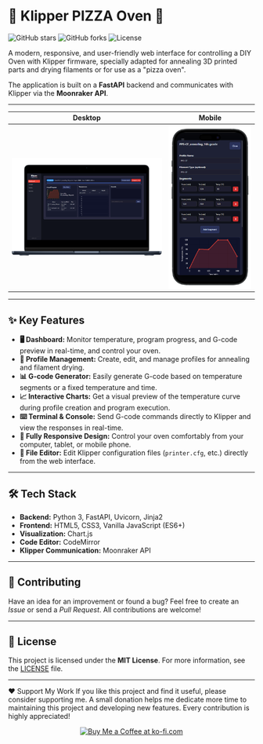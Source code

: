 # 🍕 Klipper PIZZA Oven 🍕

![GitHub stars](https://img.shields.io/github/stars/tetsu97/klipper-pizza-oven?style=social)
![GitHub forks](https://img.shields.io/github/forks/tetsu97/klipper-pizza-oven?style=social)
![License](https://img.shields.io/github/license/tetsu97/klipper-pizza-oven)

A modern, responsive, and user-friendly web interface for controlling a DIY Oven with Klipper firmware, specially adapted for annealing 3D printed parts and drying filaments or for use as a "pizza oven".

The application is built on a **FastAPI** backend and communicates with Klipper via the **Moonraker API**.

---

| Desktop | Mobile |
| :---: | :---: |
| ![Dashboard View](/docs/images/preview1.png) | ![Profiles View](./docs/images/preview2.png) |

---

## ✨ Key Features

* **🖥️ Dashboard:** Monitor temperature, program progress, and G-code preview in real-time, and control your oven.
* **📂 Profile Management:** Create, edit, and manage profiles for annealing and filament drying.
* **📊 G-code Generator:** Easily generate G-code based on temperature segments or a fixed temperature and time.
* **📈 Interactive Charts:** Get a visual preview of the temperature curve during profile creation and program execution.
* **⌨️ Terminal & Console:** Send G-code commands directly to Klipper and view the responses in real-time.
* **📱 Fully Responsive Design:** Control your oven comfortably from your computer, tablet, or mobile phone.
* **📝 File Editor:** Edit Klipper configuration files (`printer.cfg`, etc.) directly from the web interface.

---

## 🛠️ Tech Stack

* **Backend:** Python 3, FastAPI, Uvicorn, Jinja2
* **Frontend:** HTML5, CSS3, Vanilla JavaScript (ES6+)
* **Visualization:** Chart.js
* **Code Editor:** CodeMirror
* **Klipper Communication:** Moonraker API

---

## 🤝 Contributing

Have an idea for an improvement or found a bug? Feel free to create an *Issue* or send a *Pull Request*. All contributions are welcome!

---

## 📄 License

This project is licensed under the **MIT License**. For more information, see the [LICENSE](LICENSE) file.

---

❤️ Support My Work
If you like this project and find it useful, please consider supporting me. A small donation helps me dedicate more time to maintaining this project and developing new features. Every contribution is highly appreciated!


<div align="center">
<a href="https-ko--fi-com-tetsu97.proxy.goog/B0B4A4V7X](https://ko-fi.com/tetsu97" target="_blank">
<img src="https://storage.ko-fi.com/cdn/opengraph_assets/default_creator_og/hz_profile_page.png" alt="Buy Me a Coffee at ko-fi.com" style="height: 150px !important; width: auto !important;">
</a>
</div>
